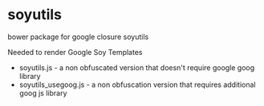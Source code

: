 soyutils
========
bower package for google closure soyutils

Needed to render Google Soy Templates

- soyutils.js - a non obfuscated version that doesn't require google goog library
- soyutils_usegoog.js - a non obfuscation version that requires additional goog js library
